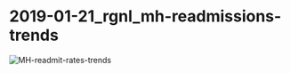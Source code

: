 # 2019-01-21_rgnl_mh-readmissions-trends


![MH-readmit-rates-trends](results/dst/2019-01-23_mh-readmit-rates_fcasts-with-CIs.jpeg)